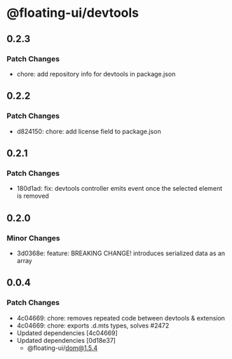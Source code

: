 # @floating-ui/devtools

## 0.2.3

### Patch Changes

- chore: add repository info for devtools in package.json

## 0.2.2

### Patch Changes

- d824150: chore: add license field to package.json

## 0.2.1

### Patch Changes

- 180d1ad: fix: devtools controller emits event once the selected element is removed

## 0.2.0

### Minor Changes

- 3d0368e: feature: BREAKING CHANGE! introduces serialized data as an array

## 0.0.4

### Patch Changes

- 4c04669: chore: removes repeated code between devtools & extension
- 4c04669: chore: exports .d.mts types, solves #2472
- Updated dependencies [4c04669]
- Updated dependencies [0d18e37]
  - @floating-ui/dom@1.5.4
